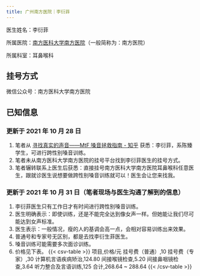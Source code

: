 ```yaml
---
title: 广州南方医院｜李衍菲
---
```


医生姓名：李衍菲

所属医院：[南方医科大学南方医院](http://www.nfyy.com)（一般简称为：南方医院）

所属科室：耳鼻喉科

## 挂号方式

微信公众号：南方医科大学南方医院

## 已知信息

### 更新于 2021 年 10 月 28 日

1. 笔者从 [寻找真实的声音——MtF 嗓音拯救指南 - 知乎](https://zhuanlan.zhihu.com/p/205516268) 获悉：李衍菲，系陈臻学生，可进行跨性别嗓音训练。
1. 笔者未从南方医科大学南方医院的挂号平台找到李衍菲医生的挂号方式。
1. 笔者辗转联系上医生后获悉：直接挂号南方医科大学南方医院耳鼻喉科任意医生，跟就诊医生说想要做跨性别嗓音训练就可以！医生会让您来找我。

### 更新于 2021 年 10 月 31 日（笔者现场与医生沟通了解到的信息）

1. 李衍菲医生只有工作日才有时间进行跨性别嗓音训练。
1. 医生明确表示：即使训练，还是不能完全达到像女声一样。但她能让我们尽可能达到女声标准。
1. 医生表示：一般情况，瘦的人的基调会高一点，会相对容易训练出来效果。
1. 普通号和专家号无区别，都是去找李衍生菲医生。
1. 嗓音训练可能需要多次面诊训练。
1. 价格见下表。
{{< csv-table >}}
项目,价格/元
挂号费（普通）,10
挂号费（专家）,30
计算机言语疾病矫治,124.80
间接喉镜检查,5.20
间接鼻咽镜检查,3.64
听力整合及言语训练,125
合计,268.64 ~ 288.64
{{< /csv-table >}}

